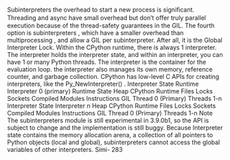 Subinterpreters the overhead to start a new process is signiﬁcant. Threading and async have small overhead but don’t oﬀer truly parallel execution because of the thread-safety guarantees in the GIL. The fourth option is  subinterpreters , which have a smaller overhead than  multiprocessing , and allow a GIL per subinterpreter. After all, it is the Global  Interpreter  Lock. Within the CPython runtime, there is always 1 interpreter. The interpreter holds the interpreter state, and within an interpreter, you can have 1 or many Python threads. The interpreter is the container for the evaluation loop. the interpreter also manages its own memory, reference counter, and garbage collection. CPython has low-level C APIs for creating interpreters, like the  Py_NewInterpreter() . Interpreter State Runtime Interpreter 0 (primary) Runtime State Heap CPython Runtime Files Locks Sockets Compiled Modules Instructions GIL Thread 0 (Primary) Threads 1-n Interpreter State Interpreter n Heap CPython Runtime Files Locks Sockets Compiled Modules Instructions GIL Thread 0 (Primary) Threads 1-n Note The subinterpreters module is still experimental in 3.9.0b1, so the API is subject to change and the implementation is still buggy. Because Interpreter state contains the memory allocation arena, a collection of all pointers to Python objects (local and global), subinterpreters cannot access the global variables of other interpreters. Simi- 283